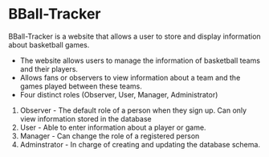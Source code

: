 # BBall-Tracker

BBall-Tracker is a website that allows a user to store and display information about basketball games.
* The website allows users to manage the information of basketball teams and their players.
* Allows fans or observers to view information about a team and the games played between these teams. 
* Four distinct roles (Observer, User, Manager, Administrator)
1. Observer - The default role of a person when they sign up. Can only view information stored in the database
2. User - Able to enter information about a player or game. 
3. Manager - Can change the role of a registered person
4. Adminstrator - In charge of creating and updating the database schema. 


